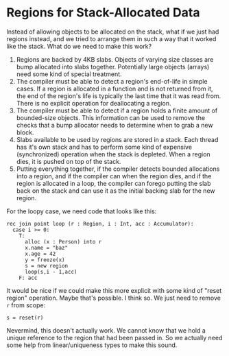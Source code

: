 # Regions for Stack-Allocated Data

Instead of allowing objects to be allocated on the stack, what if we just
had regions instead, and we tried to arrange them in such a way that it
worked like the stack. What do we need to make this work?

1. Regions are backed by 4KB slabs. Objects of varying size classes are
   bump allocated into slabs together. Potentially large objects (arrays)
   need some kind of special treatment.
2. The compiler must be able to detect a region's end-of-life in simple
   cases. If a region is allocated in a function and is not returned
   from it, the end of the region's life is typically the last time that
   it was read from. There is no explicit operation for deallocating a region.
3. The compiler must be able to detect if a region holds a finite amount
   of bounded-size objects. This information can be used to remove the
   checks that a bump allocator needs to determine when to grab a new
   block.
4. Slabs available to be used by regions are stored in a stack. Each
   thread has it's own stack and has to perform some kind of expensive
   (synchronized) operation when the stack is depleted. When a region
   dies, it is pushed on top of the stack. 
5. Putting everything together, if the compiler detects bounded allocations
   into a region, and if the compiler can when the region dies, and if the
   region is allocated in a loop, the compiler can forego putting the slab
   back on the stack and can use it as the initial backing slab for the
   new region.

For the loopy case, we need code that looks like this:

    rec join point loop (r : Region, i : Int, acc : Accumulator):
      case i >= 0:
        T:
          alloc (x : Person) into r 
          x.name = "baz"
          x.age = 42
          y = freeze(x)
          s = new region
          loop(s,i - 1,acc)
        F: acc

It would be nice if we could make this more explicit with some kind of
"reset region" operation. Maybe that's possible. I think so. We just
need to remove `r` from scope:

    s = reset(r)

Nevermind, this doesn't actually work. We cannot know that we hold a unique
reference to the region that had been passed in. So we actually need some
help from linear/uniqueness types to make this sound.
